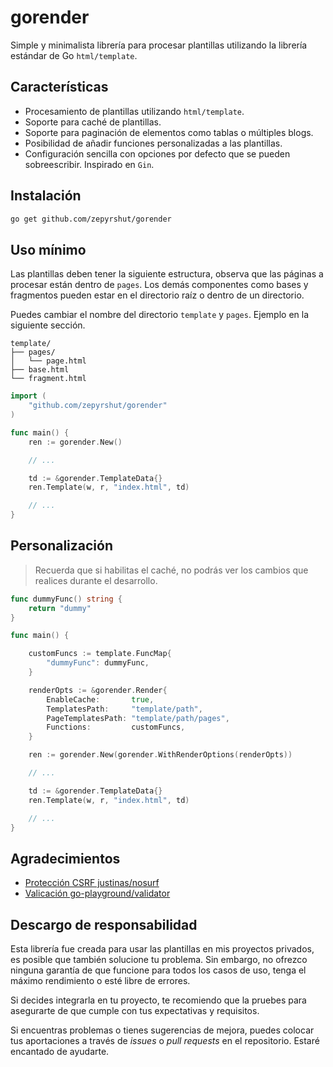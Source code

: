# gorender

Simple y minimalista librería para procesar plantillas utilizando la librería
estándar de Go `html/template`.

## Características

- Procesamiento de plantillas utilizando `html/template`.
- Soporte para caché de plantillas.
- Soporte para paginación de elementos como tablas o múltiples blogs.
- Posibilidad de añadir funciones personalizadas a las plantillas.
- Configuración sencilla con opciones por defecto que se pueden sobreescribir.
Inspirado en `Gin`.

## Instalación

```bash
go get github.com/zepyrshut/gorender
```

## Uso mínimo

Las plantillas deben tener la siguiente estructura, observa que las páginas a
procesar están dentro de `pages`. Los demás componentes como bases y fragmentos
pueden estar en el directorio raíz o dentro de un directorio.

Puedes cambiar el nombre del directorio `template` y `pages`. Ejemplo en la
siguiente sección.

```
template/
├── pages/
│   └── page.html
├── base.html
└── fragment.html
```

```go
import (
    "github.com/zepyrshut/gorender"
)

func main() {
    ren := gorender.New()

    // ...

    td := &gorender.TemplateData{}
    ren.Template(w, r, "index.html", td)

    // ...
}
```

## Personalización

> Recuerda que si habilitas el caché, no podrás ver los cambios que realices
> durante el desarrollo.

```go
func dummyFunc() string {
	return "dummy"
}

func main() {

    customFuncs := template.FuncMap{
		"dummyFunc": dummyFunc,
	}

    renderOpts := &gorender.Render{
		EnableCache:       true,
		TemplatesPath:     "template/path",
		PageTemplatesPath: "template/path/pages",
		Functions:         customFuncs,
	}

    ren := gorender.New(gorender.WithRenderOptions(renderOpts))

    // ...

    td := &gorender.TemplateData{}
    ren.Template(w, r, "index.html", td)

    // ...
}
```
## Agradecimientos

- [Protección CSRF justinas/nosurf](https://github.com/justinas/nosurf)
- [Valicación go-playground/validator](https://github.com/go-playground/validator)

## Descargo de responsabilidad

Esta librería fue creada para usar las plantillas en mis proyectos privados, es 
posible que también solucione tu problema. Sin embargo, no ofrezco ninguna 
garantía de que funcione para todos los casos de uso, tenga el máximo
rendimiento o esté libre de errores.

Si decides integrarla en tu proyecto, te recomiendo que la pruebes para 
asegurarte de que cumple con tus expectativas y requisitos.

Si encuentras problemas o tienes sugerencias de mejora, puedes colocar tus 
aportaciones a través de _issues_ o _pull requests_ en el repositorio. Estaré 
encantado de ayudarte.


